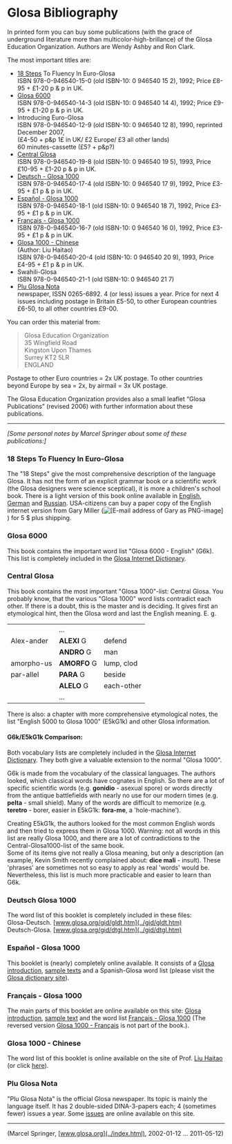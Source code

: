   
  
  

# Glosa Bibliography

  
  
  

In printed form you can buy some publications (with the grace of
underground literature more than multicolor-high-brillance) of the Glosa
Education Organization. Authors are Wendy Ashby and Ron Clark.

The most important titles are:  

  - [18 Steps](bibli.htm#18s) To Fluency In Euro-Glosa  
    ISBN 978-0-946540-15-0 (old ISBN-10: 0 946540 15 2), 1992; Price
    £8-95 + £1-20 p & p in UK.  
  - [Glosa 6000](bibli.htm#g6)  
    ISBN 978-0-946540-14-3 (old ISBN-10: 0 946540 14 4), 1992; Price
    £9-95 + £1-20 p & p in UK.  
  - Introducing Euro-Glosa  
    ISBN 978-0-946540-12-9 (old ISBN-10: 0 946540 12 8), 1990, reprinted
    December 2007,  
    (£4-50 + p\&p 1£ in UK/ £2 Europe/ £3 all other lands)  
    60 minutes-cassette (£5? + p\&p?)  
  - [Central Glosa](bibli.htm#cg)  
    ISBN 978-0-946540-19-8 (old ISBN-10: 0 946540 19 5), 1993, Price
    £10-95 + £1-20 p & p in UK.  
  - [Deutsch - Glosa 1000](bibli.htm#dg)  
    ISBN 978-0-946540-17-4 (old ISBN-10: 0 946540 17 9), 1992, Price
    £3-95 + £1 p & p in UK.  
  - [Español - Glosa 1000](bibli.htm#eg)  
    ISBN 978-0-946540-18-1 (old ISBN-10: 0 946540 18 7), 1992, Price
    £3-95 + £1 p & p in UK.  
  - [Français - Glosa 1000](bibli.htm#fg)  
    ISBN 978-0-946540-16-7 (old ISBN-10: 0 946540 16 0), 1992, Price
    £3-95 + £1 p & p in UK.  
  - [Glosa 1000 - Chinese](bibli.htm#gc)  
    (Author: Liu Haitao)  
    ISBN 978-0-946540-20-4 (old ISBN-10: 0 946540 20 9), 1993, Price
    £4-95 + £1 p & p in UK.  
  - Swahili-Glosa  
    ISBN 978-0-946540-21-1 (old ISBN-10: 0 946540 21 7)
  - [Plu Glosa Nota](bibli.htm#pgn)  
    newspaper, ISSN 0265-6892. 4 (or less) issues a year. Price for next
    4 issues including postage in Britain £5-50, to other European
    countries £6-50, to all other countries £9-00.

You can order this material from:

> Glosa Education Organization  
> 35 Wingfield Road  
> Kingston Upon Thames  
> Surrey KT2 5LR  
> ENGLAND  

Postage to other Euro countries = 2x UK postage. To other countries
beyond Europe by sea = 2x, by airmail = 3x UK postage.

The Glosa Education Organization provides also a small leaflet “Glosa
Publications” (revised 2006) with further information about these
publications.

-----

  
  

*\[Some personal notes by Marcel Springer about some of these
publications:\]*

  
<span id="18s"></span>

### 18 Steps To Fluency In Euro-Glosa

The "18 Steps" give the most comprehensive description of the language
Glosa. It has not the form of an explicit grammar book or a scientific
work (the Glosa designers were science sceptical), it is more a
children's school book. There is a light version of this book online
available in [English](g18s.htm), [German](../dt/g18s.htm) and
[Russian](../brevi/ru18s.htm). USA-citizens can buy a paper copy of the
English internet version from Gary Miller (![\[E-mail address of Gary as
PNG-image\]](../pic/emailgary.png)) for 5 $ plus shipping.

<span id="g6"></span>  
  

### Glosa 6000

This book contains the important word list "Glosa 6000 - English" (G6k).
This list is completely included in the [Glosa Internet
Dictionary](../gid/index.html).

<span id="cg"></span>  
  

### Central Glosa

This book contains the most important "Glosa 1000"-list:
<span class="underline">Central Glosa</span>. You probably know, that
the various "Glosa 1000" word lists contradict each other. If there is a
doubt, this is the master and is deciding. It gives first an
etymological hint, then the Glosa word and last the English meaning. E.
g.

|            |              |            |
| ---------- | ------------ | ---------- |
|            | ...          |            |
| Alex-ander | **ALEXI** G  | defend     |
|            | **ANDRO** G  | man        |
| amorpho-us | **AMORFO** G | lump, clod |
| par-allel  | **PARA** G   | beside     |
|            | **ALELO** G  | each-other |
|            | ...          |            |

There is also: a chapter with more comprehensive etymological notes, the
list "English 5000 to Glosa 1000" (E5kG1k) and other Glosa information.

  

#### G6k/E5kG1k Comparison:

Both vocabulary lists are completely included in the [Glosa Internet
Dictionary](../gid/index.html). They both give a valuable extension to
the normal "Glosa 1000".

G6k is made from the vocabulary of the classical languages. The authors
looked, which classical words have cognates in English. So there are a
lot of specific scientific words (e.g. **gonidio** - asexual spore) or
words directly from the antique battlefields with nearly no use for our
modern times (e.g. **pelta** - small shield). Many of the words are
difficult to memorize (e.g. **teretro** - borer, easier in E5kG1k:
**fora-me**, a 'hole-machine').

Creating E5kG1k, the authors looked for the most common English words
and then tried to express them in Glosa 1000. Warning: not all words in
this list are really Glosa 1000, and there are a lot of contradictions
to the Central-Glosa1000-list of the same book.  
Some of its items give not really a Glosa meaning, but only a
description (an example, Kevin Smith recently complained about: **dice
mali** - insult). These 'phrases' are sometimes not so easy to apply as
real 'words' would be.  
Nevertheless, this list is much more practicable and easier to learn
than G6k.

<span id="dg"></span>  
  

### Deutsch Glosa 1000

The word list of this booklet is completely included in these files:  
Glosa-Deutsch. [www.glosa.org/gid/gldt.htm](../gid/gldt.htm)  
Deutsch-Glosa. [www.glosa.org/gid/dtgl.htm](../gid/dtgl.htm)

<span id="eg"></span>  
  

### Español - Glosa 1000

This booklet is (nearly) completely online available. It consists of a
[Glosa introduction](../brevi/esintra.htm), [sample
texts](../brevi/estextu.htm) and a Spanish-Glosa word list (please visit
the [Glosa dictionary site](../gid/index.html)).

<span id="fg"></span>  
  

### Français - Glosa 1000

The main parts of this booklet are online available on this site: [Glosa
introduction](../brevi/francais.htm), [sample
text](../brevi/frdaudet.htm) and the word list [Français -
Glosa 1000](../gid/frgl1k.htm) (The reversed version [Glosa 1000 -
Français](../gid/gl1kfr.htm) is not part of the book.).

<span id="gc"></span>  
  

### Glosa 1000 - Chinese

The word list of this booklet is online available on the site of Prof.
[Liu Haitao](http://member.netease.com/~htliu/glosa.html) (or click
[here](../gid/glch.htm)).

<span id="pgn"></span>  
  

### Plu Glosa Nota

"Plu Glosa Nota" is the official Glosa newspaper. Its topic is mainly
the language itself. It has 2 double-sided DINA-3-papers each;
4 (sometimes fewer) issues a year. Some [issues](../pgn/index.html) are
online available on this site.

-----

(Marcel Springer, [www.glosa.org](../index.html), 2002-01-12 ...
2011-05-12)
